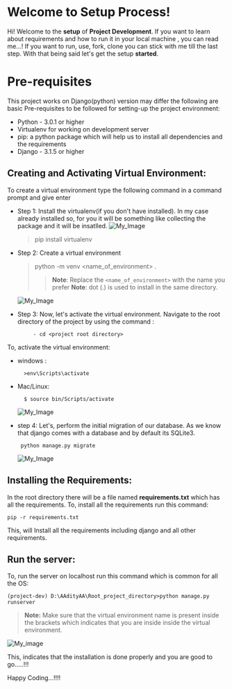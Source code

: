 # Welcome to Setup Process!

Hi! Welcome to the **setup** of  **Project Development**. If you want to learn about requirements and how to run it in your local machine , you can read me...! If you want to run, use, fork, clone you can stick with me till the last step. With that being said let's get the setup **started**.


# Pre-requisites 

This project works on Django(python) version may differ the following are basic Pre-requisites to be followed for setting-up the project environment:

- Python -  3.0.1 or higher
- Virtualenv for working on development server
- pip: a python package which will help us to install all dependencies and the requirements
- Django - 3.1.5 or higher

## Creating and Activating Virtual Environment:
To create a virtual environment type the following command in a command prompt and give enter

- Step 1: Install the virtualenv(if you don't have installed). In my case already installed so, for you it will be something like collecting the package and it will be insatlled.
	![My_Image](https://i.imgur.com/AnzvsXg.png)

	>pip install virtualenv

- Step 2: Create a virtual environment
	>python -m venv <name_of_environment> .
	>>**Note**: Replace the `<name_of_environment>` with the name you prefer
	>>**Note**: dot (.) is used to install in the same directory.

	![My_Image](https://i.imgur.com/rvsUNdD.png?1)
	
-  Step 3: Now, let's activate the virtual environment. Navigate to the root directory of the project by using the command :
		
		
			- cd <project root directory>

	

To, activate the virtual environment: 
- windows : 
			
		>env\Scripts\activate

 - Mac/Linux: 
		
		 $ source bin/Scripts/activate

	![My_Image](https://i.imgur.com/sLk3aot.png)

 - step 4:
	  Let's, perform the initial migration of our database. As we know that django comes with a database and by default its SQLite3.
	  

	    python manage.py migrate	
	    
	![My_Image](https://i.imgur.com/9IUsKAf.png)	

## Installing the Requirements:

In the root directory there will be a file named **requirements.txt** which has all the requirements.
To, install all the requirements run this command:

    pip -r requirements.txt
    
This, will Install all the requirements including django and all other requirements. 

## Run the server:
To, run the server on localhost run this command which is common for all the OS:

    (project-dev) D:\AAdityAA\Root_project_directory>python manage.py runserver

>**Note:** Make sure  that the virtual environment name is present inside the brackets which indicates that you are inside inside the virtual environment.

![My_image](https://i.imgur.com/9ls6Fak.png)


This, indicates that the installation is done properly and you are good to go.....!!!

Happy Coding...!!!!
